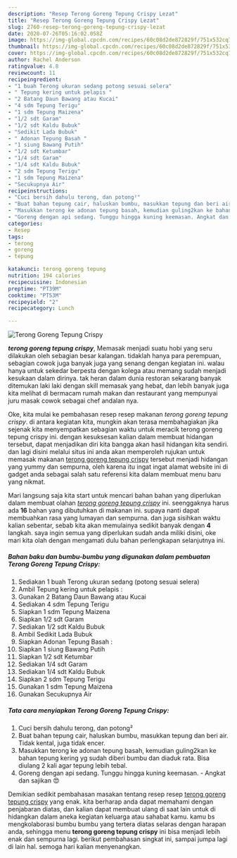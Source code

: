 ```yaml
---
description: "Resep Terong Goreng Tepung Crispy Lezat"
title: "Resep Terong Goreng Tepung Crispy Lezat"
slug: 2760-resep-terong-goreng-tepung-crispy-lezat
date: 2020-07-26T05:16:02.058Z
image: https://img-global.cpcdn.com/recipes/60c08d2de872829f/751x532cq70/terong-goreng-tepung-crispy-foto-resep-utama.jpg
thumbnail: https://img-global.cpcdn.com/recipes/60c08d2de872829f/751x532cq70/terong-goreng-tepung-crispy-foto-resep-utama.jpg
cover: https://img-global.cpcdn.com/recipes/60c08d2de872829f/751x532cq70/terong-goreng-tepung-crispy-foto-resep-utama.jpg
author: Rachel Anderson
ratingvalue: 4.8
reviewcount: 11
recipeingredient:
- "1 buah Terong ukuran sedang potong sesuai selera"
- " Tepung kering untuk pelapis "
- "2 Batang Daun Bawang atau Kucai"
- "4 sdm Tepung Terigu"
- "1 sdm Tepung Maizena"
- "1/2 sdt Garam"
- "1/2 sdt Kaldu Bubuk"
- "Sedikit Lada Bubuk"
- " Adonan Tepung Basah "
- "1 siung Bawang Putih"
- "1/2 sdt Ketumbar"
- "1/4 sdt Garam"
- "1/4 sdt Kaldu Bubuk"
- "2 sdm Tepung Terigu"
- "1 sdm Tepung Maizena"
- "Secukupnya Air"
recipeinstructions:
- "Cuci bersih dahulu terong, dan potong²"
- "Buat bahan tepung cair, haluskan bumbu, masukkan tepung dan beri air. Tidak kental, juga tidak encer."
- "Masukkan terong ke adonan tepung basah, kemudian guling2kan ke bahan tepung kering yg sudah diberi bumbu dan diaduk rata. Bisa diulang 2 kali agar tepung lebih tebal."
- "Goreng dengan api sedang. Tunggu hingga kuning keemasan. Angkat dan sajikan 😍"
categories:
- Resep
tags:
- terong
- goreng
- tepung

katakunci: terong goreng tepung 
nutrition: 194 calories
recipecuisine: Indonesian
preptime: "PT39M"
cooktime: "PT53M"
recipeyield: "2"
recipecategory: Lunch

---
```



![Terong Goreng Tepung Crispy](https://img-global.cpcdn.com/recipes/60c08d2de872829f/751x532cq70/terong-goreng-tepung-crispy-foto-resep-utama.jpg)

<b><i>terong goreng tepung crispy</i></b>, Memasak menjadi suatu hobi yang seru dilakukan oleh sebagian besar kalangan. tidaklah hanya para perempuan, sebagian cowok juga banyak juga yang senang dengan kegiatan ini. walau hanya untuk sekedar berpesta dengan kolega atau memang sudah menjadi kesukaan dalam dirinya. tak heran dalam dunia restoran sekarang banyak ditemukan laki laki dengan skill memasak yang hebat, dan lebih banyak juga kita melihat di bermacam rumah makan dan restaurant yang mempunyai juru masak cowok sebagai chef andalan nya.



Oke, kita mulai ke pembahasan resep resep makanan <i>terong goreng tepung crispy</i>. di antara kegiatan kita, mungkin akan terasa membahagiakan jika sejenak kita menyempatkan sebagian waktu untuk meracik terong goreng tepung crispy ini. dengan kesuksesan kalian dalam membuat hidangan tersebut, dapat menjadikan diri kita bangga akan hasil hidangan kita sendiri. dan lagi disini melalui situs ini anda akan memperoleh rujukan untuk memasak makanan <u>terong goreng tepung crispy</u> tersebut menjadi hidangan yang yummy dan sempurna, oleh karena itu ingat ingat alamat website ini di gadget anda sebagai salah satu referensi kita dalam membuat menu baru yang nikmat.


Mari langsung saja kita start untuk mencari bahan bahan yang diperlukan dalam membuat olahan <u><i>terong goreng tepung crispy</i></u> ini. seenggaknya harus ada <b>16</b> bahan yang dibutuhkan di makanan ini. supaya nanti dapat membuahkan rasa yang lumayan dan sempurna. dan juga sisihkan waktu kalian sebentar, sebab kita akan memulainya sedikit banyak dengan <b>4</b> langkah. saya ingin semua yang diperlukan sudah anda miliki disini, oke mari kita olah dengan mengamati dulu bahan perlengkapan selanjutnya ini.

<!--inarticleads1-->

##### Bahan baku dan bumbu-bumbu yang digunakan dalam pembuatan Terong Goreng Tepung Crispy:

1. Sediakan 1 buah Terong ukuran sedang (potong sesuai selera)
1. Ambil  Tepung kering untuk pelapis :
1. Gunakan 2 Batang Daun Bawang atau Kucai
1. Sediakan 4 sdm Tepung Terigu
1. Siapkan 1 sdm Tepung Maizena
1. Siapkan 1/2 sdt Garam
1. Sediakan 1/2 sdt Kaldu Bubuk
1. Ambil Sedikit Lada Bubuk
1. Siapkan  Adonan Tepung Basah :
1. Siapkan 1 siung Bawang Putih
1. Siapkan 1/2 sdt Ketumbar
1. Sediakan 1/4 sdt Garam
1. Sediakan 1/4 sdt Kaldu Bubuk
1. Siapkan 2 sdm Tepung Terigu
1. Gunakan 1 sdm Tepung Maizena
1. Gunakan Secukupnya Air




<!--inarticleads2-->

##### Tata cara menyiapkan Terong Goreng Tepung Crispy:

1. Cuci bersih dahulu terong, dan potong²
1. Buat bahan tepung cair, haluskan bumbu, masukkan tepung dan beri air. Tidak kental, juga tidak encer.
1. Masukkan terong ke adonan tepung basah, kemudian guling2kan ke bahan tepung kering yg sudah diberi bumbu dan diaduk rata. Bisa diulang 2 kali agar tepung lebih tebal.
1. Goreng dengan api sedang. Tunggu hingga kuning keemasan. - Angkat dan sajikan 😍




Demikian sedikit pembahasan masakan tentang resep resep <u>terong goreng tepung crispy</u> yang enak. kita berharap anda dapat memahami dengan penjabaran diatas, dan kalian dapat membuat ulang di saat lain untuk di hidangkan dalam aneka kegiatan keluarga atau sahabat kamu. kamu bs mengkolaborasi bumbu bumbu yang tertera diatas selaras dengan harapan anda, sehingga menu <b>terong goreng tepung crispy</b> ini bisa menjadi lebih enak dan sempurna lagi. berikut pembahasan singkat ini, sampai jumpa lagi di lain hal. semoga hari kalian menyenangkan.
